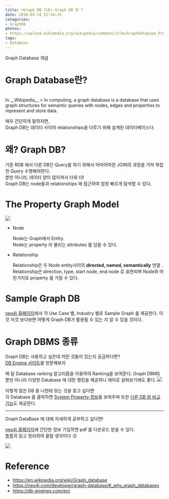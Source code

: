 ```yaml
---
title: <Graph DB 기초> Graph DB 란 ?
date: 2018-03-14 12:34:25
categories:
- GraphDB
photos:
- https://upload.wikimedia.org/wikipedia/commons/3/3a/GraphDatabase_PropertyGraph.png
tags:
- Database
---
```


Graph Database 개념


# Graph Database란?

<br />
In __Wikipedia__
> In computing, a graph database is a database that uses graph structures for semantic queries with nodes, edges and properties to represent and store data.

매우 간단하게 말하자면,<br />
Graph DB는 데이터 사이의 relationships을 다루기 위해 설계된 데이터베이스다.

# 왜? Graph DB?
기존 RDB 에서 다른 DB간 Query를 하기 위해서 어마어마한 JOIN의 과정을 거쳐 복잡한 Query 수행해야한다.<br/>
뿐만 아니라, 데이터 양이 많아져서 더욱 더!<br />
Graph DB는 node들과 relationships 에 접근하여 엄청 빠르게 탐색할 수 있다.


# The Property Graph Model
![](https://s3.amazonaws.com/dev.assets.neo4j.com/wp-content/uploads/graph_description.svg)

- Node
	
	Node는 Graph에서 Entity. <br />
	Node는 property 라 불리는 attributes 를 담을 수 있다.

- Relationship

	Relationship은 두 Node entity사이의 __directed, named, semantically__ 연결 .
	Relationship은 direction, type, start node, end node 로 표현되며 Node와 마찬가지로 property 를 가질 수 있다.

# Sample Graph DB

[neo4j 홈페이지](https://neo4j.com/graphgists/)에서 각 Use Case 별, Industry 별로 Sample Graph 를 제공한다.
이것 저것 보다보면 어떻게 Graph DB가 활용될 수 있는 지 알 수 있을 것이다.

# Graph DBMS 종류

Graph DB는 사용하고 싶은데 어떤 것들이 있는지 궁금하다면?<br />
[DB Engine 사이트](https://db-engines.com/en/ranking/graph+dbms)를 방문해보자

매 달 Database ranking 알고리즘을 이용하여 Ranking을 보여준다.
Graph DBMS 뿐만 아니라 다양한 Database 에 대한 랭킹을 제공하니 재미로 살펴보기에도 좋다.
![](https://s3.amazonaws.com/dev.assets.neo4j.com/wp-content/uploads/20160328153052/db-engines-database-rankings-march-2016.png)

이렇게 많은 DB 중 나한테 맞는 것을 찾고 싶다면 <br />
각 Database 를 클릭하면 [System Property 정보](https://db-engines.com/en/system/MongoDB)를 보여주며 또한 [다른 DB 와 비교 기능](https://db-engines.com/en/system/Hive%3BMongoDB)도 제공한다.

----

Graph DataBase 에 대해 자세하게 공부하고 싶다면!

[neo4j 홈페이지](https://neo4j.com/graph-databases-book/?ref=whygdb)에 간단한 정보 기입하면 pdf 를 다운로드 받을 수 있다. <br />
틈틈히 읽고 정리하여 올릴 생각이다 :D

![](https://s3.amazonaws.com/dev.assets.neo4j.com/wp-content/uploads/graph_databases_2e_380x500.png)


# Reference
- <https://en.wikipedia.org/wiki/Graph_database>
- <https://neo4j.com/developer/graph-database/#_why_graph_databases>
- <https://db-engines.com/en/>